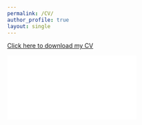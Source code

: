```yaml
---
permalink: /CV/
author_profile: true
layout: single
---
```


[Click here to download my CV](../assets/CV_IliMa_2022.pdf)

<object data="../assets/CV_IliMa_2022.pdf" type="application/pdf" width="700px" height="700px">
    <embed src="../assets/CV_IliMa_2022.pdf">
    </embed>
</object>
